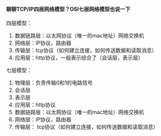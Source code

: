 #### 聊聊TCP/IP四层网络模型？OSI七层网络模型也说一下

四层模型：
1. 数据链路层：以太网协议（唯一的mac地址）网络交换机
2. 网络层：IP协议，路由器
3. 传输层：tcp协议（如何建立连接，如何传送数据和读取消息）
4. 应用层：http协议，一般表示综合了（会话层，表示层）

七层模型：
1. 物理层：负责传输0和1的电路信号
2. 会话层
3. 表示层
4. 应用层：http协议
5. 数据链路层：以太网协议（唯一的mac地址）网络交换机
6. 网络层：IP协议，路由器
7. 传输层： tcp协议（如何建立连接，如何传送数据和读取消息）






















































